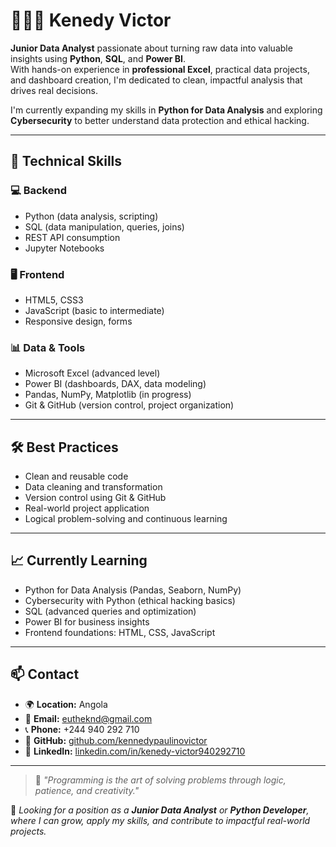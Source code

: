 # 👨🏾‍💻 Kenedy Victor

**Junior Data Analyst** passionate about turning raw data into valuable insights using **Python**, **SQL**, and **Power BI**.  
With hands-on experience in **professional Excel**, practical data projects, and dashboard creation, I'm dedicated to clean, impactful analysis that drives real decisions.

I'm currently expanding my skills in **Python for Data Analysis** and exploring **Cybersecurity** to better understand data protection and ethical hacking.

---

## 🧠 Technical Skills

### 💻 Backend
- Python (data analysis, scripting)
- SQL (data manipulation, queries, joins)
- REST API consumption
- Jupyter Notebooks

### 🖥️ Frontend
- HTML5, CSS3
- JavaScript (basic to intermediate)
- Responsive design, forms

### 📊 Data & Tools
- Microsoft Excel (advanced level)
- Power BI (dashboards, DAX, data modeling)
- Pandas, NumPy, Matplotlib (in progress)
- Git & GitHub (version control, project organization)

---

## 🛠️ Best Practices
- Clean and reusable code  
- Data cleaning and transformation  
- Version control using Git & GitHub  
- Real-world project application  
- Logical problem-solving and continuous learning  

---

## 📈 Currently Learning
- Python for Data Analysis (Pandas, Seaborn, NumPy)
- Cybersecurity with Python (ethical hacking basics)
- SQL (advanced queries and optimization)
- Power BI for business insights
- Frontend foundations: HTML, CSS, JavaScript

---

## 📫 Contact

- 🌍 **Location:** Angola  
- 📧 **Email:** [eutheknd@gmail.com](mailto:eutheknd@gmail.com)  
- 📞 **Phone:** +244 940 292 710  
- 🔗 **GitHub:** [github.com/kennedypaulinovictor](http://github.com/kennedypaulinovictor)  
- 🔗 **LinkedIn:** [linkedin.com/in/kenedy-victor940292710](https://www.linkedin.com/in/kenedy-victor940292710/)

---

> 💬 *"Programming is the art of solving problems through logic, patience, and creativity."*

🎯 *Looking for a position as a **Junior Data Analyst** or **Python Developer**, where I can grow, apply my skills, and contribute to impactful real-world projects.*

